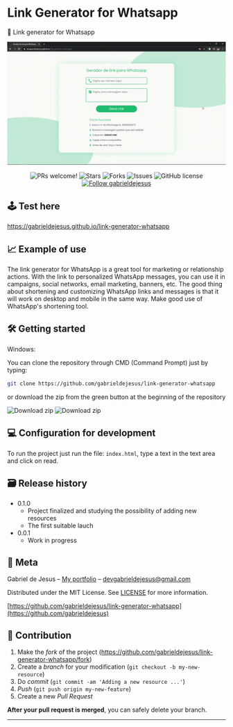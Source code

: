 # Link Generator for Whatsapp

🔗 Link generator for Whatsapp

![](images/web-preview.gif)

<p align="center">
  <img alt="PRs welcome!" src="https://img.shields.io/static/v1?label=PRs&message=WELCOME&style=for-the-badge&color=21BF73&labelColor=222222" />
     
   <img alt="Stars" src="https://img.shields.io/github/stars/gabrieldejesus/link-generator-whatsapp?color=21BF73&label=STARS&logo=3C424B&logoColor=3C424B&style=for-the-badge&labelColor=222222" />

   <img alt="Forks" src="https://img.shields.io/github/forks/gabrieldejesus/link-generator-whatsapp?color=21BF73&label=FORKS&logo=3C424B&logoColor=3C424B&style=for-the-badge&labelColor=222222" />

   <img alt="Issues" src="https://img.shields.io/github/issues/gabrieldejesus/link-generator-whatsapp?color=21BF73&label=ISSUES&logo=3C424B&logoColor=3C424B&style=for-the-badge&labelColor=222222" />

   <img alt="GitHub license" src="https://img.shields.io/github/license/gabrieldejesus/link-generator-whatsapp?color=21BF73&label=LICENSE&logo=3C424B&logoColor=3C424B&style=for-the-badge&labelColor=222222" />

  <a href="https://github.com/gabrieldejesus">
    <img alt="Follow gabrieldejesus" src="https://img.shields.io/static/v1?label=Follow&message=gabrieldejesus&style=for-the-badge&color=21BF73&labelColor=222222" />
  </a>
</p>

## 🕹 Test here

https://gabrieldejesus.github.io/link-generator-whatsapp

## 📈 Example of use

The link generator for WhatsApp is a great tool for marketing or relationship actions. With the link to personalized WhatsApp messages, you can use it in campaigns, social networks, email marketing, banners, etc. The good thing about shortening and customizing WhatsApp links and messages is that it will work on desktop and mobile in the same way. Make good use of WhatsApp's shortening tool.

## 🛠 Getting started

Windows:

You can clone the repository through CMD (Command Prompt) just by typing:

```sh
git clone https://github.com/gabrieldejesus/link-generator-whatsapp
```

or download the zip from the green button at the beginning of the repository

<img src="https://i.ibb.co/3mLnKMH/clone.png" alt="Download zip" border="0">

<img src="https://i.ibb.co/3M5CXKm/clone-zip.png" alt="Download zip" border="0">

## 💻 Configuration for development

To run the project just run the file: `index.html`, type a text in the text area and click on read.

## 🗃 Release history

- 0.1.0
  - Project finalized and studying the possibility of adding new resources
  - The first suitable lauch
- 0.0.1
  - Work in progress

## 📝 Meta

Gabriel de Jesus – [My portfolio](https://gabrieldesenvolvedor.com) – devgabrieldejesus@gmail.com

Distributed under the MIT License. See [LICENSE](LICENSE) for more information.

[https://github.com/gabrieldejesus/link-generator-whatsapp](https://github.com/gabrieldejesus)

## 🚀 Contribution

1. Make the _fork_ of the project (<https://github.com/gabrieldejesus/link-generator-whatsapp/fork>)
2. Create a _branch_ for your modification (`git checkout -b my-new-resource`)
3. Do _commit_ (`git commit -am 'Adding a new resource ...'`)
4. _Push_ (`git push origin my-new-feature`)
5. Create a new _Pull Request_

**After your pull request is merged**, you can safely delete your branch.

---
